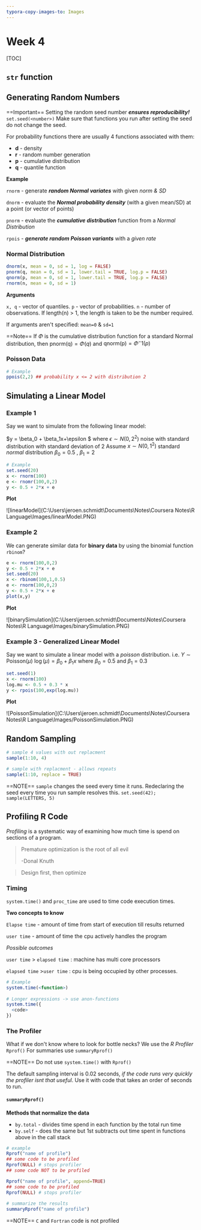 ```yaml
---
typora-copy-images-to: Images
---
```


# Week 4

[TOC]

## `str` function

## Generating Random Numbers

==Important== Setting the random seed number ***ensures reproducibility!***
`set.seed(<number>)` Make sure that functions you run after setting the seed do not change the seed.

For probability functions there are usually 4 functions associated with them:

* **d** - density
* **r** - random number generation
* **p** - cumulative distribution 
* **q** - quantile function 

**Example**

`rnorm` - generate ***random Normal variates*** with given *norm & SD*

`dnorm` - evaluate the ***Normal probability density*** (with a given mean/SD) at a point (or vector of points)

`pnorm` - evaluate the ***cumulative distribution*** function from a *Normal Distribution* 

`rpois` - ***generate random Poisson variants*** with a *given rate*

### Normal Distribution

```R
dnorm(x, mean = 0, sd = 1, log = FALSE)
pnorm(q, mean = 0, sd = 1, lower.tail = TRUE, log.p = FALSE)
qnorm(p, mean = 0, sd = 1, lower.tail = TRUE, log.p = FALSE)
rnorm(n, mean = 0, sd = 1)
```

**Arguments**

`x, q` - vector of quantiles.
`p` - vector of probabilities.
`n` - number of observations. If length(n) > 1, the length is taken to be the number required.

If arguments aren't specified: `mean=0` & `sd=1`

==Note==
If $\Phi$ is the cumulative distribution function for a standard Normal distribution, then $\text{pnorm(q)} = \Phi(q)$ and $\text{qnorm(p)} = \Phi^-1(p)$

### Poisson Data

```R
# Example
ppois(2,2) ## probability x <= 2 with distribution 2
```

## Simulating a Linear Model

### Example 1

Say we want to simulate from the following linear model:

$y = \beta_0 + \beta_1x+\epsilon $ 
where $\epsilon \sim N(0,2^2)$ noise with standard distribution with standard deviation of 2
Assume $x \sim N(0,1^2)$ standard *normal* distribution
 $\beta_0 = 0.5$ , $\beta_1 =2$

```R
# Example
set.seed(20)
x <- rnorm(100)
e <- rnomr(100,0,2)
y <- 0.5 + 2*x + e
```

**Plot**

![linearModel](C:\Users\jeroen.schmidt\Documents\Notes\Coursera Notes\R Language\Images/linearModel.PNG)

### Example 2

We can generate similar data for **binary data** by using the binomial function `rbinom`?

```R
e <- rnorm(100,0,2)
y <- 0.5 + 2*x + e
set.seed(20)
x <- rbinom(100,1,0.5)
e <- rnorm(100,0,2)
y <- 0.5 + 2*x + e
plot(x,y)
```

**Plot**

![binarySimulation](C:\Users\jeroen.schmidt\Documents\Notes\Coursera Notes\R Language\Images/binarySimulation.PNG)

### Example 3 - Generalized Linear Model

Say we want to simulate a linear model with a *poisson* distribution.
i.e. $Y \sim \text{Poisson}(\mu)$
$\log(\mu) = \beta_0 + \beta_1x$ where $\beta_0 = 0.5$ and $\beta_1 =0.3$

```R
set.seed(1)
x <- rnorm(100)
log.mu <- 0.5 + 0.3 * x
y <- rpois(100,exp(log.mu))
```

**Plot**

![PoissonSimulation](C:\Users\jeroen.schmidt\Documents\Notes\Coursera Notes\R Language\Images/PoissonSimulation.PNG)

## Random Sampling

```R
# sample 4 values with out replacment
sample(1:10, 4)

# sample with replacment - allows repeats
sample(1:10, replace = TRUE)
```

==NOTE== `sample` changes the seed every time it runs.  Redeclaring the seed every time you run sample resolves this. `set.seed(42); sample(LETTERS, 5)`

## Profiling R Code

*Profiling* is a systematic way of examining how much time is spend on sections of a program.

> Premature optimization is the root of all evil
>
> -Donal Knuth

> Design first, then optimize

 ### Timing

`system.time()` and `proc_time` are used to time code execution times. 

**Two concepts to know**

`Elapse time` - amount of time from start of execution till results returned

`user time` - amount of time the cpu actively handles the program

*Possible outcomes*

`user time` > `elapsed time` : machine has multi core processors 

`elapsed time` >`user time`  : cpu is being occupied by other processes. 

```R
# Example
system.time(<function>)
  
# Longer expressions -> use anon-functions
system.time({
  <code>
})
```

### The Profiler

What if we don't know where to look for bottle necks? We use the *R Profiler* `Rprof()` 
For summaries use `summaryRprof()`

==NOTE== Do not use `system.time()` with `Rprof()`

The default sampling interval is 0.02 seconds, *if the code runs very quickly the profiler isnt that useful*. Use it with code that takes an order of seconds to run.

#### `summaryRprof()`

**Methods that normalize the data**

* `by.total` - divides time spend in each function by the total run time
* `by.self` - does the same but 1st subtracts out time spent in functions above in the call stack

```R
# example
Rprof("name of profile")
## some code to be profiled
Rprof(NULL) # stops profiler
## some code NOT to be profiled

Rprof("name of profile", append=TRUE)
## some code to be profiled
Rprof(NULL) # stops profiler
 
# summarize the results
summaryRprof("name of profile")
```

==NOTE== `C` and `Fortran` code is not profiled
